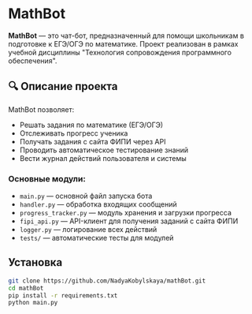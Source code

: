 # MathBot

**MathBot** — это чат-бот, предназначенный для помощи школьникам в подготовке к ЕГЭ/ОГЭ по математике. Проект реализован в рамках учебной дисциплины "Технология сопровождения программного обеспечения".

## 🔍 Описание проекта

MathBot позволяет:
- Решать задания по математике (ЕГЭ/ОГЭ)
- Отслеживать прогресс ученика
- Получать задания с сайта ФИПИ через API
- Проводить автоматическое тестирование знаний
- Вести журнал действий пользователя и системы


### Основные модули:

- `main.py` — основной файл запуска бота
- `handler.py` — обработка входящих сообщений
- `progress_tracker.py` — модуль хранения и загрузки прогресса
- `fipi_api.py` — API-клиент для получения заданий с сайта ФИПИ
- `logger.py` — логирование всех действий
- `tests/` — автоматические тесты для модулей

##  Установка

```bash
git clone https://github.com/NadyaKobylskaya/mathBot.git
cd mathBot
pip install -r requirements.txt
python main.py
